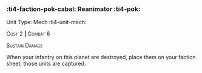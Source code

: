 ### :ti4-faction-pok-cabal: **Reanimator** :ti4-pok:

Unit Type: Mech :ti4-unit-mech:

<span style="font-variant:small-caps;">Cost</span> 2 __|__ <span style="font-variant:small-caps;">Combat</span> 6

<span style="font-variant:small-caps;">Sustain Damage</span>

When your infantry on this planet are destroyed, place them on your faction sheet; those units are captured.
